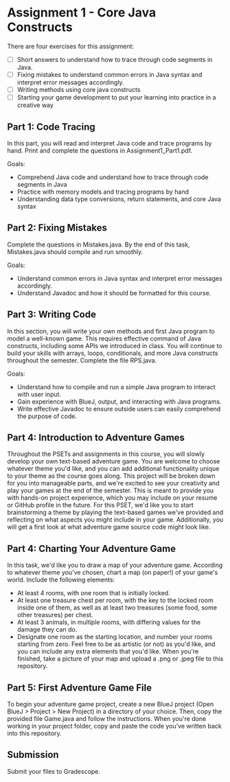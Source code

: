 # Assignment 1 - Core Java Constructs

There are four exercises for this assignment:
- [ ] Short answers to understand how to trace through code segments in Java.
- [ ] Fixing mistakes to understand common errors in Java syntax and interpret error messages accordingly.
- [ ] Writing methods using core java constructs
- [ ] Starting your game development to put your learning into practice in a creative way

## Part 1: Code Tracing
In this part, you will read and interpret Java code and trace programs by hand. Print and complete the questions in Assignment1_Part1.pdf.

Goals:
 * Comprehend Java code and understand how to trace through code segments in Java
 * Practice with memory models and tracing programs by hand
 * Understanding data type conversions, return statements, and core Java syntax

## Part 2: Fixing Mistakes
Complete the questions in Mistakes.java. By the end of this task, Mistakes.java should compile and run smoothly.

Goals:
 * Understand common errors in Java syntax and interpret error messages accordingly.
 * Understand Javadoc and how it should be formatted for this course.

## Part 3: Writing Code
In this section, you will write your own methods and first Java program to 
model a well-known game. This requires effective command of Java constructs, 
including some APIs we introduced in class. You will continue to build your 
skills with arrays, loops, conditionals, and more Java constructs throughout 
the semester. Complete the file RPS.java.

Goals:
 * Understand how to compile and run a simple Java program to interact with 
   user input.
 * Gain experience with BlueJ, output, and interacting with Java programs.
 * Write effective Javadoc to ensure outside users can easily comprehend 
   the purpose of code.
 
## Part 4: Introduction to Adventure Games
Throughout the PSETs and assignments in this course, you will slowly develop 
your own text-based adventure game. You are welcome to choose whatever theme 
you'd like, and you can add additional functionality unique to your theme as 
the course goes along. This project will be broken down for you into 
manageable parts, and we're excited to see your creativity and play your games 
at the end of the semester. This is meant to provide you with hands-on project 
experience, which you may include on your resume or GitHub profile in the future. 
For this PSET, we'd like you to start brainstorming a theme by playing the 
text-based games we've provided and reflecting on what aspects you might include 
in your game. Additionally, you will get a first look at what adventure game 
source code might look like.

## Part 4: Charting Your Adventure Game
In this task, we'd like you to draw a map of your adventure game. According to 
whatever theme you've chosen, chart a map (on paper!) of your game's world. 
Include the following elements:
 * At least 4 rooms, with one room that is initially locked.
 * At least one treasure chest per room, with the key to the locked room inside one
   of them, as well as at least two treasures (some food, some other treasures) 
   per chest.
 * At least 3 animals, in multiple rooms, with differing values for the damage 
   they can do.
 * Designate one room as the starting location, and number your rooms starting from 
   zero.
Feel free to be as artistic (or not) as you'd like, and you can include any extra 
elements that you'd like.
When you're finished, take a picture of your map and upload a .png or .jpeg file to 
this repository.

## Part 5: First Adventure Game File
To begin your adventure game project, create a new BlueJ project (Open BlueJ >
Project > New Project) in a directory of your choice. Then, copy the provided 
file Game.java and follow the instructions. When you're done working in your 
project folder, copy and paste the code you've written back into this repository.

## Submission
Submit your files to Gradescope.
